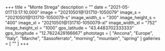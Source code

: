 +++
title = "Monte Strega"
description = ""
date = "2021-05-01T13:17:10.000"
image = "20210501@131710-1050079"
image_s = "20210501@131710-1050079-s"
image_width_s = "300"
image_height_s = "400"
image_xl = "20210501@131710-1050079-xl"
image_width_xl = "752"
image_height_xl = "1000"
gps_latitude = "43.4483702333333"
gps_longitude = "12.7822428166667"
phototags = [ "Ancona", "Europe", "Italy", "Marche", "Sassoferrato", "morning", "mountain", "spring" ]
galleries = [ "" ]
+++

